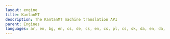```yaml
---
layout: engine
title: KantanMT
description: The KantanMT machine translation API
parent: Engines
languages: ar, en, bg, en, cs, de, cs, en, cs, pl, cs, sk, da, en, da, de, de, en, de, cs, de, es, de, et, de, fi, de, fr, de, hr, de, it, de, ja, de, ru, de, sv, de, zh-cn, de, da, de, bg, de, pl, de, el, de, hu, de, lt, de, lv, de, nl, de, pt, de, ro, el, en, en, da, en, de, en, es, en, fr-ca, en, fr, en, it, en, ja, en, pt, en, sv, en, zh-cn, en, ar, en, bg, en, cs, en, el, en, fi, en, ga, en, he, en, hr, en, hu, en, id, en, lt, en, nl, en, no, en, pl, en, pt-br, en, ru, en, tr, en, ro, en, ja-ja, en, ko, en, sk, en, zh-tw, en, hi, en, lv, en, et, en, sl, es, en, es, de, es, it, es, pt, es, fr, es-la, en, fi, en, fi, de, fr, en, fr, nl, fr, pt, fr, sv, fr, de, fr, es, fr, it, fr, pl, fr, bg, fr, cs, fr-ca, en, fr-ca, nl, fr-ca, pt, fr-ca, sv, fr-ca, de, fr-ca, es, fr-ca, it, fr-ca, pl, fr-ca, bg, fr-ca, cs, ga, en, he, en, hi, en, hr, en, hu, en, hu, pl, id, en, it, de, it, en, it, es, ja, de, ja, en, ja, zh-cn, ko, en, lt, en, lv, en, nl, en, nl, fr, nl, pl, nl, de, no, en, pl, en, pl, cs, pl, hu, pl, nl, pl, sk, pl, de, pt, en, pt, es, pt-br, es, pt-br, en, ro, en, ru, en, sk, pl, sk, en, sl, en, sv, en, sv, de, tr, en, zh-cn, en, zh-cn, ja
---
```

